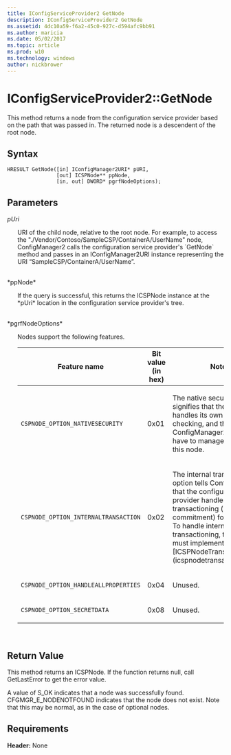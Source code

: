 ```yaml
---
title: IConfigServiceProvider2 GetNode
description: IConfigServiceProvider2 GetNode
ms.assetid: 4dc10a59-f6a2-45c0-927c-d594afc9bb91
ms.author: maricia
ms.date: 05/02/2017
ms.topic: article
ms.prod: w10
ms.technology: windows
author: nickbrower
---
```



# IConfigServiceProvider2::GetNode


This method returns a node from the configuration service provider based on the path that was passed in. The returned node is a descendent of the root node.

## Syntax


``` syntax
HRESULT GetNode([in] IConfigManager2URI* pURI, 
                [out] ICSPNode** ppNode,
                [in, out] DWORD* pgrfNodeOptions);
```

## Parameters

<a href="" id="puri"></a>*pUri*
<ul style="list-style-type:none">
<li>
URI of the child node, relative to the root node. For example, to access the "./Vendor/Contoso/SampleCSP/ContainerA/UserName" node, ConfigManager2 calls the configuration service provider's `GetNode` method and passes in an IConfigManager2URI instance representing the URI “SampleCSP/ContainerA/UserName”.
</li>
</ul>
<br>
<a href="" id="ppnode"></a>*ppNode*
<ul style="list-style-type:none">
<li>
If the query is successful, this returns the ICSPNode instance at the *pUri* location in the configuration service provider's tree.
</li>
</ul>
<br>
<a href="" id="pgrfnodeoptions"></a>*pgrfNodeOptions*
<ul style="list-style-type:none">
<li>
Nodes support the following features.

<table>
<colgroup>
<col width="33%" />
<col width="33%" />
<col width="33%" />
</colgroup>
<thead>
<tr class="header">
<th>Feature name</th>
<th>Bit value (in hex)</th>
<th>Notes</th>
</tr>
</thead>
<tbody>
<tr class="odd">
<td><p><code>CSPNODE_OPTION_NATIVESECURITY</code></p></td>
<td><p>0x01</p></td>
<td><p>The native security option signifies that the node handles its own security checking, and that ConfigManager2 does not have to manage security for this node.</p></td>
</tr>
<tr class="even">
<td><p><code>CSPNODE_OPTION_INTERNALTRANSACTION</code></p></td>
<td><p>0x02</p></td>
<td><p>The internal transactioning option tells ConfigManager2 that the configuration service provider handles the transactioning (rollback and commitment) for the node. To handle internal transactioning, the node must implement the [ICSPNodeTransactioning](icspnodetransactioning.md).</p></td>
</tr>
<tr class="odd">
<td><p><code>CSPNODE_OPTION_HANDLEALLPROPERTIES</code></p></td>
<td><p>0x04</p></td>
<td><p>Unused.</p></td>
</tr>
<tr class="even">
<td><p><code>CSPNODE_OPTION_SECRETDATA</code></p></td>
<td><p>0x08</p></td>
<td><p>Unused.</p></td>
</tr>
</tbody>
</table>
</li>
</ul>
<br>

## Return Value

This method returns an ICSPNode. If the function returns null, call GetLastError to get the error value.

A value of S\_OK indicates that a node was successfully found. CFGMGR\_E\_NODENOTFOUND indicates that the node does not exist. Note that this may be normal, as in the case of optional nodes.

## Requirements

**Header:** None

 






